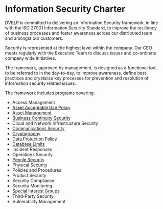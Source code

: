 # Information Security Charter

DVELP is committed to delivering an Information Security framework, in line
with the ISO 27001 Information Security Standard, to improve the resiliency of
business processes and foster awareness across our distributed team and amongst
our customers.

Security is represented at the highest level within the company. Our CEO
meets regularly with the Executive Team to discuss issues and co-ordinate
company wide initiatives.

The framework, approved by management, is designed as a functional tool, to be
referred to in the day-to-day, to improve awareness, define best practices and
crystalise key processes for prevention and resolution of information security
related issues.

The framework includes programs covering:

* Access Management
* [Asset Acceptable Use Policy](acceptable-use.md)
* [Asset Management](asset-management.md)
* [Business Continuity Security](business-continuity.md)
* Cloud and Network Infrastructure Security
* [Communications Security](info-communication-policy.md)
* [Cryptography](use-of-cryptographic-controls-policy.md)
* [Data Protection Policy](data-protection-policy.md)
* [Database Limits](database-limits.md)
* Incident Responses
* Operations Security
* [People Security](people-security.md)
* [Physical Security](physical-and-environmental-security.md)
* Policies and Procedures
* Product Security
* Security Compliance
* Security Monitoring
* [Special Interest Groups](special-interest-groups.md)
* Third-Party Security
* Vulnerability Management


